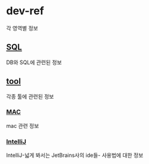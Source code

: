 # dev-ref
각 영역별 정보

## [SQL](https://github.com/fourthcafe/dev-ref/tree/master/sql)
DB와 SQL에 관련된 정보

## [tool](https://github.com/fourthcafe/dev-ref/tree/master/tools)
각종 툴에 관련된 정보

### [MAC](https://github.com/fourthcafe/dev-ref/tree/master/tools/mac)
mac 관련 정보

### [IntelliJ](https://github.com/fourthcafe/dev-ref/tree/master/tools/IntelliJ)
IntelliJ-넓게 봐서는 JetBrains사의 ide들- 사용법에 대한 정보
